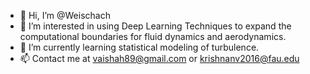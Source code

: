 - 👋 Hi, I’m @Weischach
- 👀 I’m interested in using Deep Learning Techniques to expand the computational boundaries for fluid dynamics and aerodynamics.
- 🌱 I’m currently learning statistical modeling of turbulence.
- 📫 Contact me at vaishah89@gmail.com or krishnanv2016@fau.edu

<!---
Weischach/Weischach is a ✨ special ✨ repository because its `README.md` (this file) appears on your GitHub profile.
You can click the Preview link to take a look at your changes.
--->
